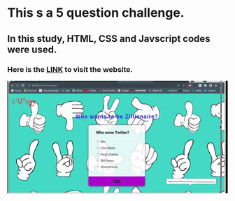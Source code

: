 # This s a 5 question challenge.

## In this study, HTML, CSS and Javscript codes were used. 

### Here is the <a href="https://ozsoyibrahim.github.io/challenge/">LINK</a> to visit the website.

![screen.gif](img/screen.gif)
